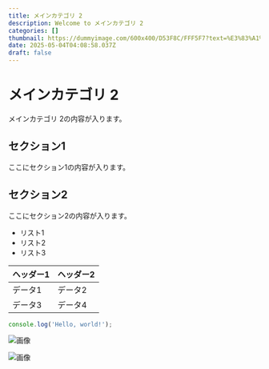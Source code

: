 ```yaml
---
title: メインカテゴリ 2
description: Welcome to メインカテゴリ 2
categories: []
thumbnail: https://dummyimage.com/600x400/D53F8C/FFF5F7?text=%E3%83%A1%E3%82%A4%E3%83%B3%E3%82%AB%E3%83%86%E3%82%B4%E3%83%AA+2
date: 2025-05-04T04:08:58.037Z
draft: false
---
```


# メインカテゴリ 2

メインカテゴリ 2の内容が入ります。

## セクション1
ここにセクション1の内容が入ります。

## セクション2
ここにセクション2の内容が入ります。

- リスト1
- リスト2
- リスト3

| ヘッダー1 | ヘッダー2 |
| --------- | --------- |
| データ1   | データ2   |
| データ3   | データ4   |

```javascript
console.log('Hello, world!');
```


![画像](https://dummyimage.com/320x180/2D3748/F5F7FA?text=%E3%83%A1%E3%82%A4%E3%83%B3%E3%82%AB%E3%83%86%E3%82%B4%E3%83%AA+2)

![画像](https://dummyimage.com/640x360/1A202C/EDF2F7?text=%E3%83%A1%E3%82%A4%E3%83%B3%E3%82%AB%E3%83%86%E3%82%B4%E3%83%AA+2)